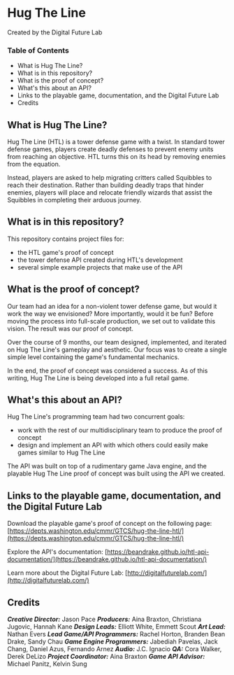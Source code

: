 # Hug The Line
Created by the Digital Future Lab

### Table of Contents ###
- What is Hug The Line?
- What is in this repository?
- What is the proof of concept?
- What's this about an API?
- Links to the playable game, documentation, and the Digital Future Lab
- Credits

## What is Hug The Line? ##

Hug The Line (HTL) is a tower defense game with a twist.  In standard tower defense games, players create deadly defenses to prevent enemy units from reaching an objective.  HTL turns this on its head by removing enemies from the equation.

Instead, players are asked to help migrating critters called Squibbles to reach their destination.  Rather than building deadly traps that hinder enemies, players will place and relocate friendly wizards that assist the Squibbles in completing their arduous journey.


## What is in this repository? ##

This repository contains project files for:

- the HTL game's proof of concept
- the tower defense API created during HTL's development
- several simple example projects that make use of the API


## What is the proof of concept? ##

Our team had an idea for a non-violent tower defense game, but would it work the way we envisioned?  More importantly, would it be fun?  Before moving the process into full-scale production, we set out to validate this vision.  The result was our proof of concept.

Over the course of 9 months, our team designed, implemented, and iterated on Hug The Line's gameplay and aesthetic.  Our focus was to create a single simple level containing the game's fundamental mechanics.

In the end, the proof of concept was considered a success.  As of this writing, Hug The Line is being developed into a full retail game.


## What's this about an API? ##

Hug The Line's programming team had two concurrent goals:

- work with the rest of our multidisciplinary team to produce the proof of concept
- design and implement an API with which others could easily make games similar to Hug The Line

The API was built on top of a rudimentary game Java engine, and the playable Hug The Line proof of concept was built using the API we created.


## Links to the playable game, documentation, and the Digital Future Lab ##

Download the playable game's proof of concept on the following page:
   [https://depts.washington.edu/cmmr/GTCS/hug-the-line-htl/](https://depts.washington.edu/cmmr/GTCS/hug-the-line-htl/)

Explore the API's documentation:
   [https://beandrake.github.io/htl-api-documentation/](https://beandrake.github.io/htl-api-documentation/)
   
Learn more about the Digital Future Lab:
   [http://digitalfuturelab.com/](http://digitalfuturelab.com/)


## Credits ##

***Creative Director:*** Jason Pace
***Producers:*** Aina Braxton, Christiana Jugovic, Hannah Kane
***Design Leads:*** Elliott White, Emmett Scout
***Art Lead:*** Nathan Evers
***Lead Game/API Programmers:*** Rachel Horton, Branden Bean Drake, Sandy Chau
***Game Engine Programmers:*** Jabediah Pavelas, Jack Chang, Daniel Azus, Fernando Arnez
***Audio:*** J.C. Ignacio
***QA:*** Cora Walker, Derek DeLizo
***Project Coordinator:*** Aina Braxton
***Game API Advisor:*** Michael Panitz, Kelvin Sung

